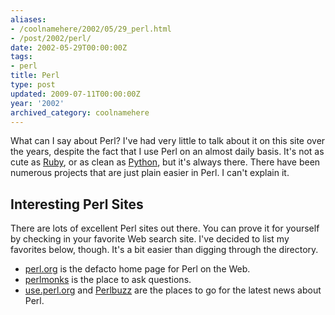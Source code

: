 ```yaml
---
aliases:
- /coolnamehere/2002/05/29_perl.html
- /post/2002/perl/
date: 2002-05-29T00:00:00Z
tags:
- perl
title: Perl
type: post
updated: 2009-07-11T00:00:00Z
year: '2002'
archived_category: coolnamehere
---
```


[Ruby]: /tags/ruby/
[Python]: /tags/python/

What can I say about Perl? I've had very little to talk about it on this 
site over the years, despite the fact that I use Perl on an almost daily 
basis.  It's not as cute as [Ruby][], or as clean as 
[Python][], but it's always there. There have been 
numerous projects that are just plain easier in Perl. I can't explain it.
<!--more-->

## Interesting Perl Sites

There are lots of excellent Perl sites out there. You can prove it for 
yourself by checking in your favorite Web search site.
I've decided to list my favorites below, though. It's a bit easier than digging 
through the directory.

* [perl.org](http://perl.org/) is the defacto home page for Perl on the Web.
* [perlmonks](http://perlmonks.org/) is the place to ask questions.
* [use.perl.org](http://use.perl.org/) and [Perlbuzz](http://perlbuzz.com) are
  the places to go for the latest news about Perl.


